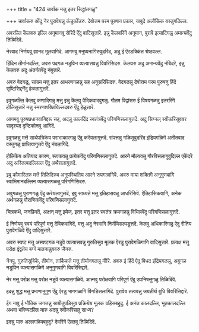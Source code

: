 +++
title = "424 चार्वाक मत्तु इतर सिद्धांतगळु"

+++
चार्वाकरु ऒंदु नेर पुरावॆयन्नु कंडुकॊंडरु. देवोत्तम परम पुरुषन प्रकार, यावुदे अलौकिक वस्तुगळिल्ल.

अवरल्लि कॆलवरु इल्लि अनुमानवू सेरिदॆ ऎंदु वादिसुत्तारॆ. इन्नु कॆलवरिगॆ अनुमान, पुरावॆ इत्यादिगळु अमान्यवॆंदु तिळिदिदॆ.

नेरवाद निर्णयवू ज्ञानद मूलवागिदॆ. आगमवु मनुष्यनागिरुवुदरिंद, अदु ई ऎरडक्किंत श्रेष्ठवल्ल.

हिंदिन तीर्मानदल्लि, अवरु पदगळ नडुविन व्यत्यासवन्नु विवरिसिदरु. कॆलवरु अदु अमान्यवॆंदु नंबिदरॆ, इन्नु कॆलवरु अदु अंतर्गतवॆंदु नंबुत्तारॆ.

अवरु वेदगळु, सांख्य मत्तु इतर आभरणगळन्नु सह अनुसरिसिदरु. वेदगळन्नु देवोत्तम परम पुरुषनु हिंदॆ सृष्टिसिद्दनॆंदु हेळलागुत्तदॆ.

इवुगळल्लि कॆलवु कणादिगळु मत्तु इन्नु कॆलवु वैदिकवादवुगळु. गौतम विद्वांसरु ई विषयगळन्नु इतररिगॆ होलिसुत्तारॆ मत्तु स्मरणशक्तियिल्लदवरु ऎंदु हेळुत्तारॆ.

आगमवु पुरुषप्रधानवागिद्दरू सह, अदन्नु कालदिंद स्वतंत्रवॆंदु परिगणिसलागुत्तदॆ. अदु सिग्नल् स्वीकरिसुववर सादृश्यद दृष्टिकोनवू आगिदॆ.

इवुगळन्नु मत्तॆ सार्थपत्रिकॆय पराभाकारगळु ऎंदु करॆयलागुत्तदॆ. संपत्तन्नु गळिसुवुदरिंद इंद्रियगळिगॆ अतीतवाद वस्तुगळु प्राप्तियागुत्तवॆ ऎंदु नंबलागिदॆ.

होलिकॆय अतियाद कारण, रूपकवन्नु प्रत्येकवॆंदु परिगणिसलागुत्तदॆ. आरने मौल्यवन्नु गौरविसलागुवुदिल्ल एकॆंदरॆ अदु अस्तित्वदल्लिल्ल ऎंदु अर्थैसलागुत्तदॆ.

इवु कौमारिलरु मत्तॆ तिळिदिरुव अनुपस्थितिय आरने रूपगळागिवॆ. अवरु माया शक्तिगॆ अनुगुणवागि स्वाभिमानदल्लिन व्यत्यासगळन्नु परिगणिसिदरु.

अवुगळन्नु पुराणगळु ऎंदु करॆयलागुत्तदॆ, इवु साध्यतॆ मत्तु इतिहासवन्नु आधरिसिवॆ. ऐतिहासिकवागि, अनेक अर्थगळन्नु पौराणिकवॆंदु परिगणिसलागुत्तदॆ.

चित्रकथॆ, जनप्रियतॆ, आक्षन् मत्तु इमेज्. इतर मत्तु इतर स्वतंत्र क्रमगळन्नु विभिन्नवॆंदु परिगणिसलागुत्तदॆ.

ई निर्णयवु स्वयं परिपूर्ण मत्तु दैविकवागिदॆ, मत्तु अदु नेरवागि निर्णयिसल्पडुत्तदॆ. कॆलवु अधिकारिगळु ऐदु रीतिय पुरावॆगळिवॆ ऎंदु वादिसुत्तारॆ.

अवरु स्पष्ट मत्तु अस्पष्टगळ नडुवॆ व्यत्यासवन्नु गुरुतिसुव मूलक ऎरडु पुरावॆगळिगागि वादिसुत्तारॆ. प्रत्यक्ष मत्तु परोक्ष द्वंद्वतॆय बग्गॆ मातनाडुववरु जैनरु.

नॆनपु, गुरुतिसुविकॆ, तीर्मान, तार्किकतॆ मत्तु तीर्मानगळन्नु मीरि. अवरु ई हिंदॆ ऐदु विधद इंद्रियगळन्नु, अवुगळ नडुविन व्यत्यासगळिगॆ अनुगुणवागि विवरिसिद्दारॆ.

नेर मत्तु परोक्ष मत्तु परोक्ष नडुवॆ व्यत्यासगळिवॆ. आत्मवु परोक्षवागि परिपूर्ण ऎंदु उपनिषत्तुगळु तिळिदिवॆ.

इदन्नु शुद्ध मत्तु प्रमाणानुगुण ऎंदु ऎरडु भागगळागि विंगडिसलागिदॆ. पुरावॆय तत्ववन्नु जयतीर्थ बुधि विवरिसिद्दारॆ.

ईग नावु ई भौतिक जगत्तन्नु साबीतुपडिसुव प्रक्रियॆय मूलक ग्रहिसबहुदु. ई अनंत कालदल्लि, भूतकालदल्लि अथवा भविष्यदल्लि यारु अदन्नु स्वीकरिसलु साध्य?

इदन्नु यारु अल्लगळॆयबहुदु? देवरिगॆ ऎल्लवू तिळिदिदॆ.

